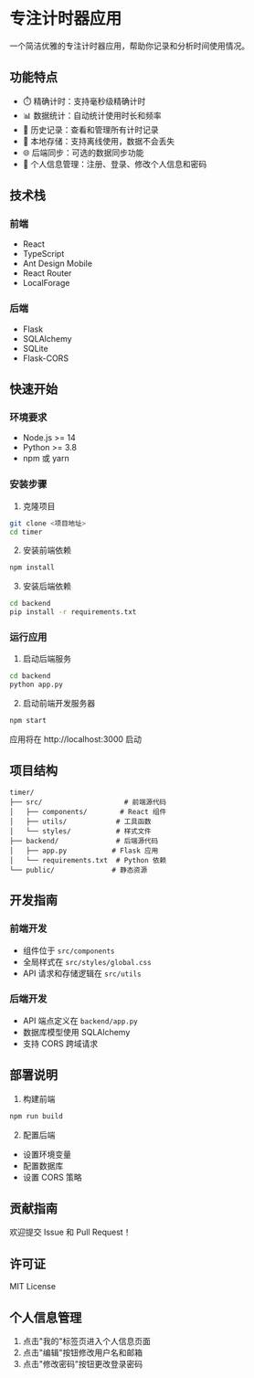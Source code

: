 # 专注计时器应用

一个简洁优雅的专注计时器应用，帮助你记录和分析时间使用情况。

## 功能特点

- ⏱️ 精确计时：支持毫秒级精确计时
- 📊 数据统计：自动统计使用时长和频率
- 📝 历史记录：查看和管理所有计时记录
- 💾 本地存储：支持离线使用，数据不会丢失
- 🌐 后端同步：可选的数据同步功能
- 👤 个人信息管理：注册、登录、修改个人信息和密码

## 技术栈

### 前端
- React
- TypeScript
- Ant Design Mobile
- React Router
- LocalForage

### 后端
- Flask
- SQLAlchemy
- SQLite
- Flask-CORS

## 快速开始

### 环境要求
- Node.js >= 14
- Python >= 3.8
- npm 或 yarn

### 安装步骤

1. 克隆项目
```bash
git clone <项目地址>
cd timer
```

2. 安装前端依赖
```bash
npm install
```

3. 安装后端依赖
```bash
cd backend
pip install -r requirements.txt
```

### 运行应用

1. 启动后端服务
```bash
cd backend
python app.py
```

2. 启动前端开发服务器
```bash
npm start
```

应用将在 http://localhost:3000 启动

## 项目结构

```
timer/
├── src/                    # 前端源代码
│   ├── components/        # React 组件
│   ├── utils/            # 工具函数
│   └── styles/           # 样式文件
├── backend/              # 后端源代码
│   ├── app.py           # Flask 应用
│   └── requirements.txt  # Python 依赖
└── public/              # 静态资源
```

## 开发指南

### 前端开发
- 组件位于 `src/components`
- 全局样式在 `src/styles/global.css`
- API 请求和存储逻辑在 `src/utils`

### 后端开发
- API 端点定义在 `backend/app.py`
- 数据库模型使用 SQLAlchemy
- 支持 CORS 跨域请求

## 部署说明

1. 构建前端
```bash
npm run build
```

2. 配置后端
- 设置环境变量
- 配置数据库
- 设置 CORS 策略

## 贡献指南

欢迎提交 Issue 和 Pull Request！

## 许可证

MIT License

## 个人信息管理

1. 点击"我的"标签页进入个人信息页面
2. 点击"编辑"按钮修改用户名和邮箱
3. 点击"修改密码"按钮更改登录密码

